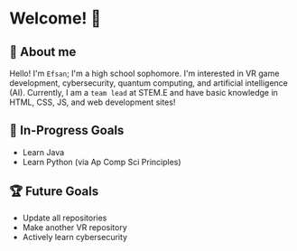 # Welcome! 🎉

## 📄 About me 

Hello! I'm `Efsan`; I'm a high school sophomore. I'm interested in VR game development, cybersecurity, quantum computing, and artificial intelligence (AI). Currently, I am a `team lead` at STEM.E and have basic knowledge in HTML, CSS, JS, and web development sites!

## 🎯 In-Progress Goals
- Learn Java
- Learn Python (via Ap Comp Sci Principles)

## 🏆 Future Goals
- Update all repositories
- Make another VR repository
- Actively learn cybersecurity 

